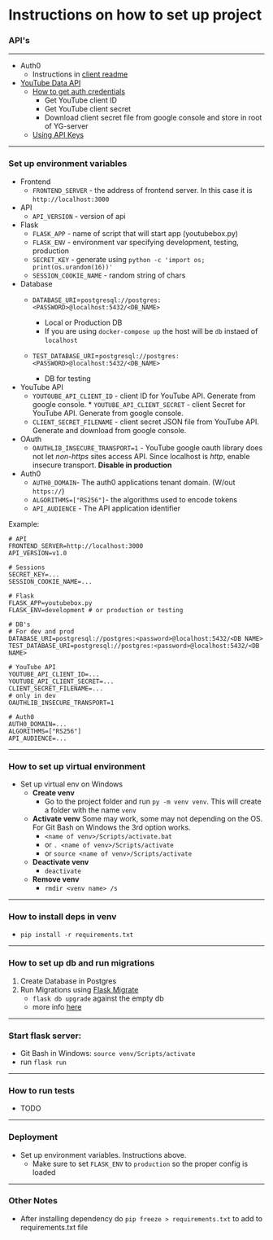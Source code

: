 # Instructions on how to set up project
### API's 
---
* Auth0
	* Instructions in [client readme](https://github.com/miguellealw/YouTube-Box/tree/main/yg-client)
* [YouTube Data API](https://developers.google.com/youtube/v3/guides/authentication)
	* [How to get auth credentials](https://developers.google.com/youtube/registering_an_application)
		* Get YouTube client ID
		* Get YouTube client secret
		* Download client secret file from google console and store in root of YG-server
	* [Using API Keys](https://cloud.google.com/docs/authentication/api-keys)
---
### Set up environment variables
* Frontend
	* `FRONTEND_SERVER` - the address of frontend server. In this case it is `http://localhost:3000`
* API
	* `API_VERSION` - version of api
* Flask
	* `FLASK_APP` - name of script that will start app (youtubebox.py)
	* `FLASK_ENV` - environment var specifying development, testing, production
	* `SECRET_KEY` - generate using `python -c 'import os; print(os.urandom(16))'`
	* `SESSION_COOKIE_NAME` - random string of chars
* Database
	* `DATABASE_URI`=`postgresql://postgres:<PASSWORD>@localhost:5432/<DB_NAME>`
		* Local or Production DB
		*	If you are using `docker-compose up` the host will be `db` instaed of `localhost`

	* `TEST_DATABASE_URI`=`postgresql://postgres:<PASSWORD>@localhost:5432/<DB_NAME>`
		* DB for testing
* YouTube API
	* `YOUTOUBE_API_CLIENT_ID` - client ID for YouTube API. Generate from google console.  * `YOUTUBE_API_CLIENT_SECRET` - client Secret for YouTube API. Generate from google console.
	* `CLIENT_SECRET_FILENAME` - client secret JSON file from YouTube API. Generate and download from google console.
* OAuth
	* `OAUTHLIB_INSECURE_TRANSPORT=1` - YouTube google oauth library does not let *non-https* sites access API. Since localhost is *http*, enable insecure transport. **Disable in production**
* Auth0
	* `AUTH0_DOMAIN`- The auth0 applications tenant domain. (W/out `https://`)
	* `ALGORITHMS=["RS256"]`- the algorithms used to encode tokens
	* `API_AUDIENCE` - The API application identifier

Example:
```
# API
FRONTEND_SERVER=http://localhost:3000
API_VERSION=v1.0

# Sessions
SECRET_KEY=...
SESSION_COOKIE_NAME=...

# Flask
FLASK_APP=youtubebox.py
FLASK_ENV=development # or production or testing

# DB's
# For dev and prod
DATABASE_URI=postgresql://postgres:<password>@localhost:5432/<DB NAME>
TEST_DATABASE_URI=postgresql://postgres:<password>@localhost:5432/<DB NAME>

# YouTube API
YOUTUBE_API_CLIENT_ID=...
YOUTUBE_API_CLIENT_SECRET=...
CLIENT_SECRET_FILENAME=...
# only in dev
OAUTHLIB_INSECURE_TRANSPORT=1

# Auth0
AUTH0_DOMAIN=...
ALGORITHMS=["RS256"]
API_AUDIENCE=...
```
---

### How to set up virtual environment
- Set up virtual env on Windows
	- **Create venv**
		- Go to the project folder and run `py -m venv venv`. This will create a folder with the name `venv`
	- **Activate venv**
	Some may work, some may not depending on the OS. For Git Bash on Windows the 3rd option works.
		- `<name of venv>/Scripts/activate.bat` 
		- or `. <name of venv>/Scripts/activate` 
		- or `source <name of venv>/Scripts/activate`
	- **Deactivate venv**
		- `deactivate`
	- **Remove venv**
		- `rmdir <venv name> /s`

---

### How to install deps in venv
* `pip install -r requirements.txt`
--- 

### How to set up db and run migrations
1. Create Database in Postgres
2. Run Migrations using [Flask Migrate](https://flask-migrate.readthedocs.io/en/latest/)
	* `flask db upgrade` against the empty db
	* more info [here](https://blog.miguelgrinberg.com/post/how-to-add-flask-migrate-to-an-existing-project)

---

### Start flask server: 
- Git Bash in Windows: `source venv/Scripts/activate`
- run `flask run`

---
### How to run tests
* TODO

---
### Deployment
- Set up environment variables. Instructions above.
	- Make sure to set `FLASK_ENV` to `production` so the proper config is loaded
---
### Other Notes
- After installing dependency do `pip freeze > requirements.txt` to add to requirements.txt file
